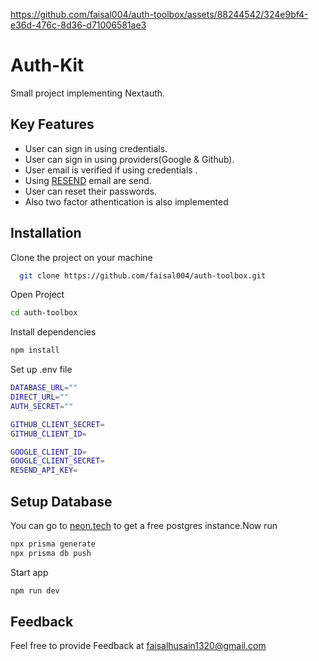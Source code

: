 



https://github.com/faisal004/auth-toolbox/assets/88244542/324e9bf4-e36d-476c-8d36-d71006581ae3



# Auth-Kit

Small project implementing Nextauth.

## Key Features

- User can sign in using credentials.
- User can sign in using providers(Google & Github).
- User email is verified if using credentials .
- Using [RESEND](https://resend.com) email are send.
- User can reset their passwords.
- Also two factor athentication is also implemented


## Installation

Clone the project on your machine

```bash
  git clone https://github.com/faisal004/auth-toolbox.git
```
Open Project
```bash
cd auth-toolbox
```
Install dependencies
```bash
npm install
```

Set up .env file
```bash
DATABASE_URL=""
DIRECT_URL=""
AUTH_SECRET=""

GITHUB_CLIENT_SECRET=
GITHUB_CLIENT_ID=

GOOGLE_CLIENT_ID=
GOOGLE_CLIENT_SECRET=
RESEND_API_KEY=
```

## Setup Database
You can go to [neon.tech](https://neon.tech) to get a free postgres instance.Now run
```bash
npx prisma generate
npx prisma db push

```
Start app
```bash
npm run dev
```



## Feedback 

Feel free to provide Feedback at 
faisalhusain1320@gmail.com
